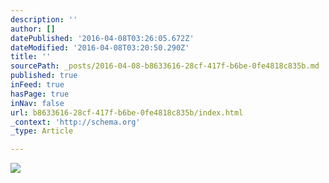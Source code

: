 ```yaml
---
description: ''
author: []
datePublished: '2016-04-08T03:26:05.672Z'
dateModified: '2016-04-08T03:20:50.290Z'
title: ''
sourcePath: _posts/2016-04-08-b8633616-28cf-417f-b6be-0fe4818c835b.md
published: true
inFeed: true
hasPage: true
inNav: false
url: b8633616-28cf-417f-b6be-0fe4818c835b/index.html
_context: 'http://schema.org'
_type: Article

---
```

![](https://the-grid-user-content.s3-us-west-2.amazonaws.com/dd52dd94-78d8-46a9-a6bf-4016bc2b3632.png)